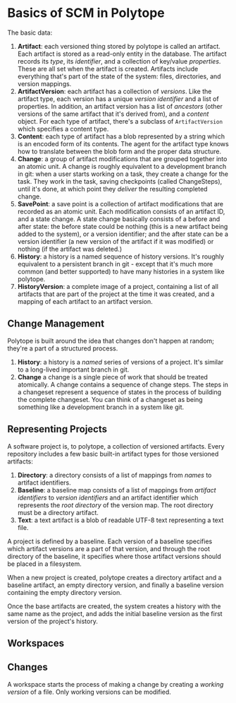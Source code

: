 # Basics of SCM in Polytope

The basic data:

1. **Artifact**: each versioned thing stored by polytope is called an artifact.
   Each artifact is stored as a read-only entity in the database. The artifact
   records its _type_, its _identifier_, and a collection of key/value _properties_.
   These are all set when the artifact is created. Artifacts include everything that's
   part of the state of the system: files, directories, and version mappings.
2. **ArtifactVersion**: each artifact has a collection of _versions_. Like the
   artifact type, each version has a unique _version identifier_ and a list of properties.
   In addition, an artifact version has a list of _ancestors_ (other versions of the same
   artifact that it's derived from), and a _content_ object. For each type of
   artifact, there's a subclass of `ArtifactVersion` which specifies a content type.
3. **Content**: each type of artifact has a blob represented by a string which
   is an encoded form of its contents. The agent for the artifact type knows how to
   translate between the blob form and the proper data structure.
4. **Change**: a group of artifact modifications that are grouped together into an atomic
   unit. A change is roughly equivalent to a development branch in git: when a user
   starts working on a task, they create a change for the task. They work in the task,
   saving checkpoints (called ChangeSteps), until it's done, at which point they
   _deliver_ the resulting completed change.
5. **SavePoint**: a save point is a collection of artifact modifications that are recorded as an atomic
   unit. Each modification consists of an artifact ID, and a state change. A state change basically
   consists of a before and after state: the before state could be nothing (this is a new artifact being
   added to the system), or a version identifier; and the after state can be a version identifier (a new version
   of the artifact if it was modified) or nothing (if the artifact was deleted.)
6. **History**: a history is a named sequence of history versions. It's roughly equivalent to
   a persistent branch in git - except that it's much more common (and better supported) to have
   many histories in a system like polytope.
7. **HistoryVersion**: a complete image of a project, containing
   a list of all artifacts that are part of the project at the time it was created, and a mapping of each artifact to an artifact version.

## Change Management

Polytope is built around the idea that changes don't happen at random;
they're a part of a structured process.

1. **History**: a history is a _named_ series of versions of a project.
   It's similar to a long-lived important branch in git.
2. **Change** a change is a single piece of work that should be treated atomically.
   A change contains a sequence of change steps. The steps in a changeset represent a sequence
   of states in the process of building the complete changeset. You can think of a changeset as being something like a development branch in a system like git.

## Representing Projects

A software project is, to polytope, a collection of versioned artifacts. Every
repository includes a few basic built-in artifact types for those versioned artifacts:

1. **Directory**: a directory consists of a list of mappings from _names_ to artifact identifiers.
2. **Baseline**: a baseline map consists of a list of mappings from _artifact identifiers_ to
   _version identifiers_ and an artifact identifier which represents the _root directory_
   of the version map. The root directory must be a directory artifact.
3. **Text**: a text artifact is a blob of readable UTF-8 text representing a text file.

A project is defined by a baseline. Each version of a baseline
specifies which artifact versions are a part of that version, and through the
root directory of the baseline, it specifies where those artifact versions
should be placed in a filesystem.

When a new project is created, polytope creates a directory artifact
and a baseline artifact, an empty directory version, and finally
a baseline version containing the empty directory version.

Once the base artifacts are created, the system creates a history with the same
name as the project, and adds the initial baseline version as the first version
of the project's history.

## Workspaces

## Changes

A workspace starts the process of making a change by creating a
_working version_ of a file. Only working versions can be modified.
